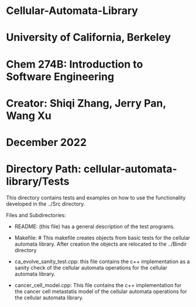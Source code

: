 # Cellular-Automata-Library
# University of California, Berkeley
# Chem 274B: Introduction to Software Engineering
# Creator: Shiqi Zhang, Jerry Pan, Wang Xu
# December 2022
# Directory Path: cellular-automata-library/Tests

This directory contains tests and examples on how to use
the functionality developed in the ../Src directory.

Files and Subdirectories:
  - README: (this file) has a general description of the test programs.

  - Makefile: # This makefile creates objects from basic tests for the 
    cellular automata library. After creation the objects are relocated 
    to the ../Bindir directory
 
  - ca_evolve_sanity_test.cpp: this file contains the c++ implementation 
    as a sanity check of the cellular automata operations for the cellular 
    automata library.

  - cancer_cell_model.cpp: This file contains the c++ implementation for the
    cancer cell metastatis model of the cellular automata operations for the 
    cellular automata library.